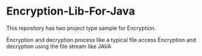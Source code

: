 Encryption-Lib-For-Java
=======================

This repository has two project type sample for Encryption.


Encryption and decryption process like a typical file access
Encryption and decryption using the file stream like JAVA